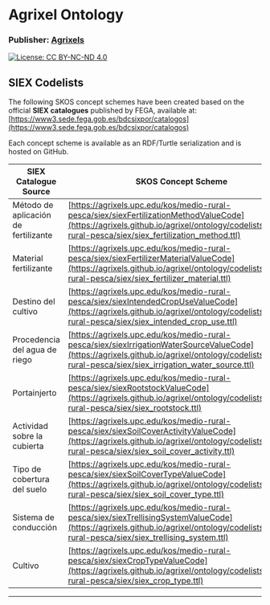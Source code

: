 # Agrixel Ontology

### **Publisher**: [Agrixels](https://agrixels.upc.edu)  
[![License: CC BY-NC-ND 4.0](https://img.shields.io/badge/License-CC%20BY--NC--ND%204.0-blue.svg)](https://creativecommons.org/licenses/by-nc-nd/4.0/)


## SIEX Codelists

The following SKOS concept schemes have been created based on the official **SIEX catalogues** published by FEGA, available at:  
[https://www3.sede.fega.gob.es/bdcsixpor/catalogos](https://www3.sede.fega.gob.es/bdcsixpor/catalogos)

Each concept scheme is available as an RDF/Turtle serialization and is hosted on GitHub.


| SIEX Catalogue Source                 | SKOS Concept Scheme                                                                                   |
|--------------------------------------|--------------------------------------------------------------------------------------------------------|
| Método de aplicación de fertilizante | [https://agrixels.upc.edu/kos/medio-rural-pesca/siex/siexFertilizationMethodValueCode](https://agrixels.github.io/agrixel/ontology/codelists/medio-rural-pesca/siex/siex_fertilization_method.ttl) |
| Material fertilizante                | [https://agrixels.upc.edu/kos/medio-rural-pesca/siex/siexFertilizerMaterialValueCode](https://agrixels.github.io/agrixel/ontology/codelists/medio-rural-pesca/siex/siex_fertilizer_material.ttl) |
| Destino del cultivo                  | [https://agrixels.upc.edu/kos/medio-rural-pesca/siex/siexIntendedCropUseValueCode](https://agrixels.github.io/agrixel/ontology/codelists/medio-rural-pesca/siex/siex_intended_crop_use.ttl) |
| Procedencia del agua de riego        | [https://agrixels.upc.edu/kos/medio-rural-pesca/siex/siexIrrigationWaterSourceValueCode](https://agrixels.github.io/agrixel/ontology/codelists/medio-rural-pesca/siex/siex_irrigation_water_source.ttl) |
| Portainjerto                         | [https://agrixels.upc.edu/kos/medio-rural-pesca/siex/siexRootstockValueCode](https://agrixels.github.io/agrixel/ontology/codelists/medio-rural-pesca/siex/siex_rootstock.ttl) |
| Actividad sobre la cubierta          | [https://agrixels.upc.edu/kos/medio-rural-pesca/siex/siexSoilCoverActivityValueCode](https://agrixels.github.io/agrixel/ontology/codelists/medio-rural-pesca/siex/siex_soil_cover_activity.ttl) |
| Tipo de cobertura del suelo          | [https://agrixels.upc.edu/kos/medio-rural-pesca/siex/siexSoilCoverTypeValueCode](https://agrixels.github.io/agrixel/ontology/codelists/medio-rural-pesca/siex/siex_soil_cover_type.ttl) |
| Sistema de conducción                | [https://agrixels.upc.edu/kos/medio-rural-pesca/siex/siexTrellisingSystemValueCode](https://agrixels.github.io/agrixel/ontology/codelists/medio-rural-pesca/siex/siex_trellising_system.ttl) |
| Cultivo                              | [https://agrixels.upc.edu/kos/medio-rural-pesca/siex/siexCropTypeValueCode](https://agrixels.github.io/agrixel/ontology/codelists/medio-rural-pesca/siex/siex_crop_type.ttl) |

---
